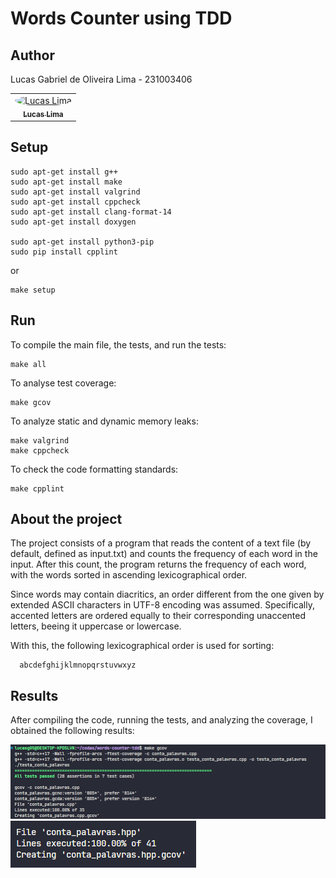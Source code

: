 # Words Counter using TDD

## Author
<p>Lucas Gabriel de Oliveira Lima - 231003406<p>
<table>
  <tr>
    <td align="center"><a href="https://github.com/lucasdbr05" target="_blank"><img style="border-radius: 50%;" src="https://github.com/lucasdbr05.png" width="100px;" alt="Lucas Lima"/><br /><sub><b>Lucas Lima</b></sub></a><br /></td>
</table>

## Setup

```shell
sudo apt-get install g++
sudo apt-get install make
sudo apt-get install valgrind
sudo apt-get install cppcheck
sudo apt-get install clang-format-14
sudo apt-get install doxygen

sudo apt-get install python3-pip
sudo pip install cpplint
```

or

```shell
make setup
```


## Run

To compile the main file, the tests, and run the tests:
```shell
make all
```

To analyse test coverage:
```shell
make gcov
```

To analyze static and dynamic memory leaks:
```shell
make valgrind
make cppcheck
```

To check the code formatting standards:
```shell
make cpplint
```

## About the project

The project consists of a program that reads the content of a text file (by default, defined as input.txt) and counts the frequency of each word in the input. After this count, the program returns the frequency of each word, with the words sorted in ascending lexicographical order.

Since words may contain diacritics, an order different from the one given by extended ASCII characters in UTF-8 encoding was assumed. Specifically, accented letters are ordered equally to their corresponding unaccented letters, beeing it uppercase or lowercase. 

With this, the following lexicographical order is used for sorting:

```shell
  abcdefghijklmnopqrstuvwxyz
```

## Results

After compiling the code, running the tests, and analyzing the coverage, I obtained the following results:

<img alt="results" src="./readme_assets/teste_cov_conta_cpp.png">
<img alt="results" src="./readme_assets/teste_cov_conta_hpp.png">
